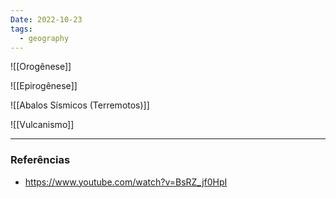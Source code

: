```yaml
---
Date: 2022-10-23
tags:
  - geography
---
```

![[Orogênese]]

![[Epirogênese]]

![[Abalos Sísmicos (Terremotos)]]

![[Vulcanismo]]

---
### Referências
- https://www.youtube.com/watch?v=BsRZ_jf0HpI

[^1]: Pode ser por **subducção** (mais densa vai para baixo da menos densa) ou **obducção** (placas de mesma densidade).